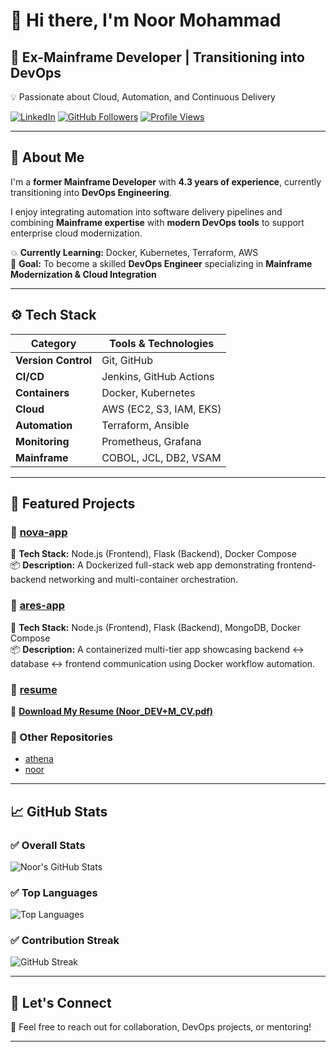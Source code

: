 # 👋 Hi there, I'm Noor Mohammad  

## 💼 Ex-Mainframe Developer | Transitioning into DevOps  
💡 Passionate about Cloud, Automation, and Continuous Delivery  

[![LinkedIn](https://img.shields.io/badge/LinkedIn-blue?logo=linkedin&logoColor=white)](https://www.linkedin.com/in/noor-mohammad-828669275)
[![GitHub Followers](https://img.shields.io/github/followers/noormohammad161996-cloud?label=Follow&style=social)](https://github.com/noormohammad161996-cloud)
[![Profile Views](https://komarev.com/ghpvc/?username=noormohammad161996-cloud&label=Profile%20Views&color=0e75b6&style=flat)](https://github.com/noormohammad161996-cloud)

---

## 🎯 About Me  

I'm a **former Mainframe Developer** with **4.3 years of experience**, currently transitioning into **DevOps Engineering**.  

I enjoy integrating automation into software delivery pipelines and combining **Mainframe expertise** with **modern DevOps tools** to support enterprise cloud modernization.  

💥 **Currently Learning:** Docker, Kubernetes, Terraform, AWS  
🎯 **Goal:** To become a skilled **DevOps Engineer** specializing in **Mainframe Modernization & Cloud Integration**

---

## ⚙️ Tech Stack  

| Category | Tools & Technologies |
|-----------|----------------------|
| **Version Control** | Git, GitHub |
| **CI/CD** | Jenkins, GitHub Actions |
| **Containers** | Docker, Kubernetes |
| **Cloud** | AWS (EC2, S3, IAM, EKS) |
| **Automation** | Terraform, Ansible |
| **Monitoring** | Prometheus, Grafana |
| **Mainframe** | COBOL, JCL, DB2, VSAM |

---

## 📂 Featured Projects  

### 🔹 [nova-app](https://github.com/noormohammad161996-cloud/nova-app)  
🧱 **Tech Stack:** Node.js (Frontend), Flask (Backend), Docker Compose  
📦 **Description:** A Dockerized full-stack web app demonstrating frontend-backend networking and multi-container orchestration.  

### 🔹 [ares-app](https://github.com/noormohammad161996-cloud/ares-app)  
🧱 **Tech Stack:** Node.js (Frontend), Flask (Backend), MongoDB, Docker Compose  
📦 **Description:** A containerized multi-tier app showcasing backend ↔ database ↔ frontend communication using Docker workflow automation.  

### 🔹 [resume](https://github.com/noormohammad161996-cloud/resume)  
📄 **[Download My Resume (Noor_DEV+M_CV.pdf)](https://github.com/noormohammad161996-cloud/resume/blob/main/Noor_DEV%2BM_CV.pdf)**  

### 🔹 Other Repositories  
- [athena](https://github.com/noormohammad161996-cloud/athena)  
- [noor](https://github.com/noormohammad161996-cloud/noor)

---

## 📈 GitHub Stats  

### ✅ Overall Stats  
![Noor's GitHub Stats](https://github-readme-stats.vercel.app/api?username=noormohammad161996-cloud&show_icons=true&theme=tokyonight)

### ✅ Top Languages  
![Top Languages](https://github-readme-stats.vercel.app/api/top-langs/?username=noormohammad161996-cloud&layout=compact&theme=tokyonight)

### ✅ Contribution Streak  
![GitHub Streak](https://streak-stats.demolab.com/?user=noormohammad161996-cloud&theme=tokyonight)




---

## 🤝 Let's Connect  
📩 Feel free to reach out for collaboration, DevOps projects, or mentoring!

---
